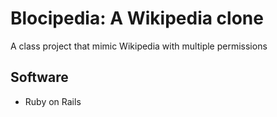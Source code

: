 # Blocipedia: A Wikipedia clone #
A class project that mimic Wikipedia with multiple permissions

## Software ##
* Ruby on Rails

